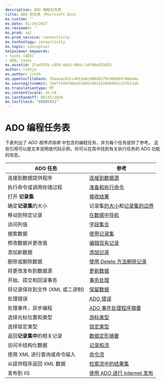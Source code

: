 ```yaml
---
description: ADO 编程任务表
title: ADO 任务表 |Microsoft Docs
ms.custom: ''
ms.date: 01/19/2017
ms.reviewer: ''
ms.prod: sql
ms.prod_service: connectivity
ms.technology: connectivity
ms.topic: conceptual
helpviewer_keywords:
- tasks [ADO]
- ADO, tasks
ms.assetid: 2fad33fb-c858-4dcb-98dc-3dfd0e555055
author: rothja
ms.author: jroth
ms.openlocfilehash: 29aaeac82cc4853e0cd89d0179c988db9748e44e
ms.sourcegitcommit: 33e774fbf48a432485c601541840905c21f613a0
ms.translationtype: MT
ms.contentlocale: zh-CN
ms.lasthandoff: 08/25/2020
ms.locfileid: "88805431"
---
```

# <a name="ado-programming-task-table"></a>ADO 编程任务表
下表列出了 *ADO 程序员指南* 中包含的编程任务，并为每个任务提供了参考。 这些引用可以是文本说明或代码示例，你可以在其中找到有关执行任务的 ADO 功能的信息。

|ADO 任务|参考|
|--------------|----------------|
|连接到数据提供程序|[连接到数据源](./data/connecting-to-data-sources.md)|
|执行命令或调用存储过程|[准备和执行命令](./data/preparing-and-executing-commands.md)|
|打开 **记录集**|[接收结果](./data/receiving-results.md)|
|确定**记录集**的大小|记录集[的大小](./data/current-record-and-size-of-recordset.md)和[记录集的边界](./data/boundaries-of-a-recordset.md)|
|移动到特定记录|[在数据中导航](./data/navigating-through-data.md)|
|访问列值|[字段集合](./data/the-fields-collection.md)|
|搜索数据|[使用记录集](./data/working-with-recordsets.md)|
|修改数据并更改值|[编辑现有记录](./data/editing-existing-records.md)|
|添加新数据|[添加记录](./data/adding-records.md)|
|删除或删除数据|[使用 Delete 方法删除记录](./data/deleting-records-using-the-delete-method.md)|
|将更改发布到数据源|[更新数据](./data/updating-data.md)|
|开始、提交和回滚事务|[事务处理](./data/transaction-processing.md)|
|将记录保存到文件 (XML 或二进制) |[保留数据](./data/persisting-data.md)|
|处理错误|[ADO 错误](./data/ado-errors.md)|
|处理事件，异步编程|[ADO 事件处理程序摘要](./data/ado-event-handler-summary.md)|
|选择光标位置和类型|[游标类型](./data/types-of-cursors-ado.md)|
|选择锁定类型|[锁定类型](./data/types-of-locks.md)|
|返回**记录集中**的相关记录|[数据定形摘要](./data/data-shaping-overview.md)|
|访问半结构化数据|[记录和流](./data/records-and-streams.md)|
|使用 XML 进行查询或命令输入|[命令流](./data/command-streams.md)|
|从提供程序返回 XML 数据|[检索流中的结果集](./data/retrieving-resultsets-into-streams.md)|
|发布到 IIS|[使用 ADO 进行 Internet 发布](./data/using-ado-for-internet-publishing.md)|